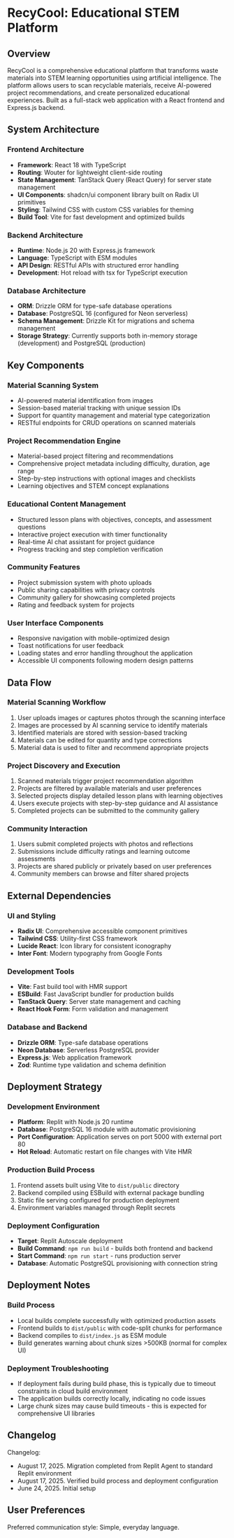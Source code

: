 # RecyCool: Educational STEM Platform

## Overview

RecyCool is a comprehensive educational platform that transforms waste materials into STEM learning opportunities using artificial intelligence. The platform allows users to scan recyclable materials, receive AI-powered project recommendations, and create personalized educational experiences. Built as a full-stack web application with a React frontend and Express.js backend.

## System Architecture

### Frontend Architecture
- **Framework**: React 18 with TypeScript
- **Routing**: Wouter for lightweight client-side routing
- **State Management**: TanStack Query (React Query) for server state management
- **UI Components**: shadcn/ui component library built on Radix UI primitives
- **Styling**: Tailwind CSS with custom CSS variables for theming
- **Build Tool**: Vite for fast development and optimized builds

### Backend Architecture
- **Runtime**: Node.js 20 with Express.js framework
- **Language**: TypeScript with ESM modules
- **API Design**: RESTful APIs with structured error handling
- **Development**: Hot reload with tsx for TypeScript execution

### Database Architecture
- **ORM**: Drizzle ORM for type-safe database operations
- **Database**: PostgreSQL 16 (configured for Neon serverless)
- **Schema Management**: Drizzle Kit for migrations and schema management
- **Storage Strategy**: Currently supports both in-memory storage (development) and PostgreSQL (production)

## Key Components

### Material Scanning System
- AI-powered material identification from images
- Session-based material tracking with unique session IDs
- Support for quantity management and material type categorization
- RESTful endpoints for CRUD operations on scanned materials

### Project Recommendation Engine
- Material-based project filtering and recommendations
- Comprehensive project metadata including difficulty, duration, age range
- Step-by-step instructions with optional images and checklists
- Learning objectives and STEM concept explanations

### Educational Content Management
- Structured lesson plans with objectives, concepts, and assessment questions
- Interactive project execution with timer functionality
- Real-time AI chat assistant for project guidance
- Progress tracking and step completion verification

### Community Features
- Project submission system with photo uploads
- Public sharing capabilities with privacy controls
- Community gallery for showcasing completed projects
- Rating and feedback system for projects

### User Interface Components
- Responsive navigation with mobile-optimized design
- Toast notifications for user feedback
- Loading states and error handling throughout the application
- Accessible UI components following modern design patterns

## Data Flow

### Material Scanning Workflow
1. User uploads images or captures photos through the scanning interface
2. Images are processed by AI scanning service to identify materials
3. Identified materials are stored with session-based tracking
4. Materials can be edited for quantity and type corrections
5. Material data is used to filter and recommend appropriate projects

### Project Discovery and Execution
1. Scanned materials trigger project recommendation algorithm
2. Projects are filtered by available materials and user preferences
3. Selected projects display detailed lesson plans with learning objectives
4. Users execute projects with step-by-step guidance and AI assistance
5. Completed projects can be submitted to the community gallery

### Community Interaction
1. Users submit completed projects with photos and reflections
2. Submissions include difficulty ratings and learning outcome assessments
3. Projects are shared publicly or privately based on user preferences
4. Community members can browse and filter shared projects

## External Dependencies

### UI and Styling
- **Radix UI**: Comprehensive accessible component primitives
- **Tailwind CSS**: Utility-first CSS framework
- **Lucide React**: Icon library for consistent iconography
- **Inter Font**: Modern typography from Google Fonts

### Development Tools
- **Vite**: Fast build tool with HMR support
- **ESBuild**: Fast JavaScript bundler for production builds
- **TanStack Query**: Server state management and caching
- **React Hook Form**: Form validation and management

### Database and Backend
- **Drizzle ORM**: Type-safe database operations
- **Neon Database**: Serverless PostgreSQL provider
- **Express.js**: Web application framework
- **Zod**: Runtime type validation and schema definition

## Deployment Strategy

### Development Environment
- **Platform**: Replit with Node.js 20 runtime
- **Database**: PostgreSQL 16 module with automatic provisioning
- **Port Configuration**: Application serves on port 5000 with external port 80
- **Hot Reload**: Automatic restart on file changes with Vite HMR

### Production Build Process
1. Frontend assets built using Vite to `dist/public` directory
2. Backend compiled using ESBuild with external package bundling
3. Static file serving configured for production deployment
4. Environment variables managed through Replit secrets

### Deployment Configuration
- **Target**: Replit Autoscale deployment
- **Build Command**: `npm run build` - builds both frontend and backend
- **Start Command**: `npm run start` - runs production server
- **Database**: Automatic PostgreSQL provisioning with connection string

## Deployment Notes

### Build Process
- Local builds complete successfully with optimized production assets
- Frontend builds to `dist/public` with code-split chunks for performance
- Backend compiles to `dist/index.js` as ESM module
- Build generates warning about chunk sizes >500KB (normal for complex UI)

### Deployment Troubleshooting
- If deployment fails during build phase, this is typically due to timeout constraints in cloud build environment
- The application builds correctly locally, indicating no code issues
- Large chunk sizes may cause build timeouts - this is expected for comprehensive UI libraries

## Changelog

Changelog:
- August 17, 2025. Migration completed from Replit Agent to standard Replit environment
- August 17, 2025. Verified build process and deployment configuration
- June 24, 2025. Initial setup

## User Preferences

Preferred communication style: Simple, everyday language.